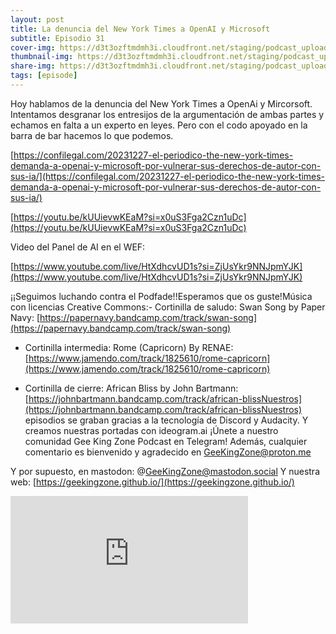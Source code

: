 ```yaml
---
layout: post
title: La denuncia del New York Times a OpenAI y Microsoft
subtitle: Episodio 31
cover-img: https://d3t3ozftmdmh3i.cloudfront.net/staging/podcast_uploaded_episode/14743809/14743809-1705836604431-de32fc323d3d7.jpg
thumbnail-img: https://d3t3ozftmdmh3i.cloudfront.net/staging/podcast_uploaded_episode/14743809/14743809-1705836604431-de32fc323d3d7.jpg
share-img: https://d3t3ozftmdmh3i.cloudfront.net/staging/podcast_uploaded_episode/14743809/14743809-1705836604431-de32fc323d3d7.jpg
tags: [episode]
---
```


Hoy hablamos de la denuncia del New York Times a OpenAi y Mircorsoft. Intentamos desgranar los entresijos de la argumentación de ambas partes y echamos en falta a un experto en leyes. Pero con el codo apoyado en la barra de bar hacemos lo que podemos.

[https://confilegal.com/20231227-el-periodico-the-new-york-times-demanda-a-openai-y-microsoft-por-vulnerar-sus-derechos-de-autor-con-sus-ia/](https://confilegal.com/20231227-el-periodico-the-new-york-times-demanda-a-openai-y-microsoft-por-vulnerar-sus-derechos-de-autor-con-sus-ia/)

[https://youtu.be/kUUievwKEaM?si=x0uS3Fga2Czn1uDc](https://youtu.be/kUUievwKEaM?si=x0uS3Fga2Czn1uDc)

Video del Panel de AI en el WEF:

[https://www.youtube.com/live/HtXdhcvUD1s?si=ZjUsYkr9NNJpmYJK](https://www.youtube.com/live/HtXdhcvUD1s?si=ZjUsYkr9NNJpmYJK)

  

¡¡Seguimos luchando contra el Podfade!!Esperamos que os guste!Música con licencias Creative Commons:- Cortinilla de saludo: Swan Song by Paper Navy: [https://papernavy.bandcamp.com/track/swan-song](https://papernavy.bandcamp.com/track/swan-song)

- Cortinilla intermedia: Rome (Capricorn) By RENAE: [https://www.jamendo.com/track/1825610/rome-capricorn](https://www.jamendo.com/track/1825610/rome-capricorn)

- Cortinilla de cierre: African Bliss by John Bartmann: [https://johnbartmann.bandcamp.com/track/african-blissNuestros](https://johnbartmann.bandcamp.com/track/african-blissNuestros) episodios se graban gracias a la tecnología de Discord y Audacity. Y creamos nuestras portadas con ideogram.ai ¡Únete a nuestro comunidad Gee King Zone Podcast en Telegram! Además, cualquier comentario es bienvenido y agradecido en GeeKingZone@proton.me

Y por supuesto, en mastodon: @GeeKingZone@mastodon.social Y nuestra web: [https://geekingzone.github.io/](https://geekingzone.github.io/)
<iframe src='https://podcasters.spotify.com/pod/show/geekingzone/embed/episodes/La-denuncia-del-New-York-Times-a-OpenAI-y-Microsoft-e2enpsk' height='204px' width='380px' frameborder='0' scrolling='no'></iframe>